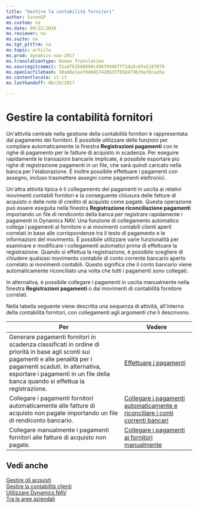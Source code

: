 ```yaml
---
title: "Gestire la contabilità fornitori"
author: SorenGP
ms.custom: na
ms.date: 09/22/2016
ms.reviewer: na
ms.suite: na
ms.tgt_pltfrm: na
ms.topic: article
ms.prod: dynamics-nav-2017
ms.translationtype: Human Translation
ms.sourcegitcommit: 51adfb3588099c496f0946ff71da5c6fe518f070
ms.openlocfilehash: 50a68e1eaf0d6057420635f85b473639e39caa5a
ms.contentlocale: it-it
ms.lasthandoff: 06/26/2017

---
```


# <a name="manage-payables"></a>Gestire la contabilità fornitori
Un'attività centrale nella gestione della contabilità fornitori è rappresentata dal pagamento dei fornitori. È possibile utilizzare delle funzioni per compilare automaticamente la finestra **Registrazioni pagamenti** con le righe di pagamento per le fatture di acquisto in scadenza. Per eseguire rapidamente le transazioni bancarie implicate, è possibile esportare più righe di registrazione pagamenti in un file, che sarà quindi caricato nella banca per l'elaborazione. È inoltre possibile effettuare i pagamenti con assegno, incluso trasmettere assegni come pagamenti elettronici.

Un'altra attività tipica è il collegamento dei pagamenti in uscita ai relativi movimenti contabili fornitori e la conseguente chiusura delle fatture di acquisto o delle note di credito di acquisto come pagate. Questa operazione può essere eseguita nella finestra **Registrazione riconciliazione pagamenti** importando un file di rendiconto della banca per registrare rapidamente i pagamenti in Dynamics NAV. Una funzione di collegamento automatico collega i pagamenti al fornitore o ai movimenti contabili clienti aperti correlati in base alle corrispondenze tra il testo di pagamento e le informazioni del movimento. È possibile utilizzare varie funzionalità per esaminare e modificare i collegamenti automatici prima di effettuare la registrazione. Quando si effettua la registrazione, è possibile scegliere di chiudere qualsiasi movimento contabile di conto corrente bancario aperto correlato ai movimenti contabili. Questo significa che il conto bancario viene automaticamente riconciliato una volta che tutti i pagamenti sono collegati.

In alternativa, è possibile collegare i pagamenti in uscita manualmente nella finestra **Registrazioni pagamenti** o dai movimenti di contabilità fornitore correlati.

Nella tabella seguente viene descritta una sequenza di attività, all'interno della contabilità fornitori, con collegamenti agli argomenti che li descrivono.

|Per |Vedere |
|---|----|
|Generare pagamenti fornitori in scadenza classificati in ordine di priorità in base agli sconti sui pagamenti e alle penalità per i pagamenti scaduti. In alternativa, esportare i pagamenti in un file della banca quando si effettua la registrazione.|[Effettuare i pagamenti](payables-make-payments.md)|
|Collegare i pagamenti fornitori automaticamente alle fatture di acquisto non pagate importando un file di rendiconto bancario.|[Collegare i pagamenti automaticamente e riconciliare i conti correnti bancari](receivables-apply-payments-auto-reconcile-bank-accounts.md)|
|Collegare manualmente i pagamenti fornitori alle fatture di acquisto non pagate.|[Collegare i pagamenti ai fornitori manualmente](payables-how-apply-purchase-transactions-manually.md)|

## <a name="see-also"></a>Vedi anche
[Gestire gli acquisti](purchasing-manage-purchasing.md)  
[Gestire la contabilità clienti](receivables-manage-receivables.md)  
[Utilizzare Dynamics NAV](ui-work-product.md)  
[Tra le aree aziendali](ui-across-business-areas.md)

